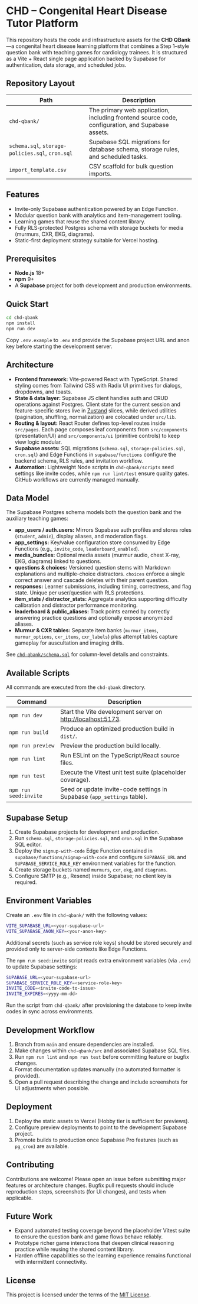 # CHD – Congenital Heart Disease Tutor Platform

This repository hosts the code and infrastructure assets for the **CHD QBank**—a congenital heart disease learning platform that combines a Step 1–style question bank with teaching games for cardiology trainees. It is structured as a Vite + React single page application backed by Supabase for authentication, data storage, and scheduled jobs.

## Repository Layout

| Path | Description |
| --- | --- |
| `chd-qbank/` | The primary web application, including frontend source code, configuration, and Supabase assets. |
| `schema.sql`, `storage-policies.sql`, `cron.sql` | Supabase SQL migrations for database schema, storage rules, and scheduled tasks. |
| `import_template.csv` | CSV scaffold for bulk question imports. |

## Features

- Invite-only Supabase authentication powered by an Edge Function.
- Modular question bank with analytics and item-management tooling.
- Learning games that reuse the shared content library.
- Fully RLS-protected Postgres schema with storage buckets for media (murmurs, CXR, EKG, diagrams).
- Static-first deployment strategy suitable for Vercel hosting.

## Prerequisites

- **Node.js** 18+
- **npm** 9+
- A **Supabase** project for both development and production environments.

## Quick Start

```bash
cd chd-qbank
npm install
npm run dev
```

Copy `.env.example` to `.env` and provide the Supabase project URL and anon key before starting the development server.

## Architecture

- **Frontend framework:** Vite-powered React with TypeScript. Shared styling comes from Tailwind CSS with Radix UI primitives for dialogs, dropdowns, and toasts.
- **State & data layer:** Supabase JS client handles auth and CRUD operations against Postgres. Client state for the current session and feature-specific stores live in [Zustand](./chd-qbank/src/lib/auth.ts) slices, while derived utilities (pagination, shuffling, normalization) are colocated under `src/lib`.
- **Routing & layout:** React Router defines top-level routes inside `src/pages`. Each page composes leaf components from `src/components` (presentation/UI) and `src/components/ui` (primitive controls) to keep view logic modular.
- **Supabase assets:** SQL migrations (`schema.sql`, `storage-policies.sql`, `cron.sql`) and Edge Functions in `supabase/functions` configure the backend schema, RLS rules, and invitation workflow.
- **Automation:** Lightweight Node scripts in `chd-qbank/scripts` seed settings like invite codes, while `npm run lint/test` ensure quality gates. GitHub workflows are currently managed manually.

## Data Model

The Supabase Postgres schema models both the question bank and the auxiliary teaching games:

- **app_users / auth.users:** Mirrors Supabase auth profiles and stores roles (`student`, `admin`), display aliases, and moderation flags.
- **app_settings:** Key/value configuration store consumed by Edge Functions (e.g., `invite_code`, `leaderboard_enabled`).
- **media_bundles:** Optional media assets (murmur audio, chest X-ray, EKG, diagrams) linked to questions.
- **questions & choices:** Versioned question stems with Markdown explanations and multiple-choice distractors. `choices` enforce a single correct answer and cascade deletes with their parent question.
- **responses:** Learner submissions, including timing, correctness, and flag state. Unique per user/question with RLS protections.
- **item_stats / distractor_stats:** Aggregate analytics supporting difficulty calibration and distractor performance monitoring.
- **leaderboard & public_aliases:** Track points earned by correctly answering practice questions and optionally expose anonymized aliases.
- **Murmur & CXR tables:** Separate item banks (`murmur_items`, `murmur_options`, `cxr_items`, `cxr_labels`) plus attempt tables capture gameplay for auscultation and imaging drills.

See [`chd-qbank/schema.sql`](./chd-qbank/schema.sql) for column-level details and constraints.

## Available Scripts

All commands are executed from the `chd-qbank` directory.

| Command | Description |
| --- | --- |
| `npm run dev` | Start the Vite development server on [http://localhost:5173](http://localhost:5173). |
| `npm run build` | Produce an optimized production build in `dist/`. |
| `npm run preview` | Preview the production build locally. |
| `npm run lint` | Run ESLint on the TypeScript/React source files. |
| `npm run test` | Execute the Vitest unit test suite (placeholder coverage). |
| `npm run seed:invite` | Seed or update invite-code settings in Supabase (`app_settings` table). |

## Supabase Setup

1. Create Supabase projects for development and production.
2. Run `schema.sql`, `storage-policies.sql`, and `cron.sql` in the Supabase SQL editor.
3. Deploy the `signup-with-code` Edge Function contained in `supabase/functions/signup-with-code` and configure `SUPABASE_URL` and `SUPABASE_SERVICE_ROLE_KEY` environment variables for the function.
4. Create storage buckets named `murmurs`, `cxr`, `ekg`, and `diagrams`.
5. Configure SMTP (e.g., Resend) inside Supabase; no client key is required.

## Environment Variables

Create an `.env` file in `chd-qbank/` with the following values:

```bash
VITE_SUPABASE_URL=<your-supabase-url>
VITE_SUPABASE_ANON_KEY=<your-anon-key>
```

Additional secrets (such as service role keys) should be stored securely and provided only to server-side contexts like Edge Functions.

The `npm run seed:invite` script reads extra environment variables (via `.env`) to update Supabase settings:

```bash
SUPABASE_URL=<your-supabase-url>
SUPABASE_SERVICE_ROLE_KEY=<service-role-key>
INVITE_CODE=<invite-code-to-issue>
INVITE_EXPIRES=<yyyy-mm-dd>
```

Run the script from `chd-qbank/` after provisioning the database to keep invite codes in sync across environments.

## Development Workflow

1. Branch from `main` and ensure dependencies are installed.
2. Make changes within `chd-qbank/src` and associated Supabase SQL files.
3. Run `npm run lint` and `npm run test` before committing feature or bugfix changes.
4. Format documentation updates manually (no automated formatter is provided).
5. Open a pull request describing the change and include screenshots for UI adjustments when possible.

## Deployment

1. Deploy the static assets to Vercel (Hobby tier is sufficient for previews).
2. Configure preview deployments to point to the development Supabase project.
3. Promote builds to production once Supabase Pro features (such as `pg_cron`) are available.

## Contributing

Contributions are welcome! Please open an issue before submitting major features or architecture changes. Bugfix pull requests should include reproduction steps, screenshots (for UI changes), and tests when applicable.

## Future Work

- Expand automated testing coverage beyond the placeholder Vitest suite to ensure the question bank and game flows behave reliably.
- Prototype richer game interactions that deepen clinical reasoning practice while reusing the shared content library.
- Harden offline capabilities so the learning experience remains functional with intermittent connectivity.

## License

This project is licensed under the terms of the [MIT License](./LICENSE).
